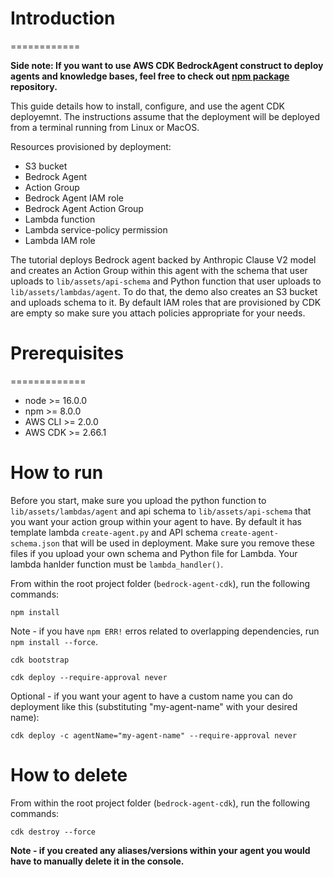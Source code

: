 # Introduction
============

**Side note: If you want to use AWS CDK BedrockAgent construct to deploy agents and knowledge bases, feel free to check out [npm package](https://www.npmjs.com/package/bedrock-agents-cdk?activeTab=readme) repository.**

This guide details how to install, configure, and use the agent CDK deployemnt. The instructions assume that the deployment will be deployed from a terminal running from Linux or MacOS.

Resources provisioned by deployment:

* S3 bucket
* Bedrock Agent
* Action Group
* Bedrock Agent IAM role
* Bedrock Agent Action Group
* Lambda function
* Lambda service-policy permission 
* Lambda IAM role

The tutorial deploys Bedrock agent backed by Anthropic Clause V2 model and creates an Action Group within this agent with the schema that user uploads to ``lib/assets/api-schema`` and Python function that user uploads to ``lib/assets/lambdas/agent``. To do that, the demo also creates an S3 bucket and uploads schema to it. By default IAM roles that are provisioned by CDK are empty so make sure you attach policies appropriate for your needs.

# Prerequisites
=============

* node >= 16.0.0
* npm >= 8.0.0
* AWS CLI >= 2.0.0
* AWS CDK >= 2.66.1

# How to run

Before you start, make sure you upload the python function to ``lib/assets/lambdas/agent`` and api schema to ``lib/assets/api-schema`` that you want your action group within your agent to have. By default it has template lambda ``create-agent.py`` and API schema ``create-agent-schema.json`` that will be used in deployment. Make sure you remove these files if you upload your own schema and Python file for Lambda. Your lambda hanlder function must be `lambda_handler()`.

From within the root project folder (``bedrock-agent-cdk``), run the following commands:

```
npm install
```
Note - if you have `npm ERR!` erros related to overlapping dependencies, run `npm install --force`.
```
cdk bootstrap
```

```
cdk deploy --require-approval never
```

Optional - if you want your agent to have a custom name you can do deployment like this (substituting "my-agent-name" with your desired name):

```
cdk deploy -c agentName="my-agent-name" --require-approval never
```

# How to delete

From within the root project folder (``bedrock-agent-cdk``), run the following commands:

```
cdk destroy --force
```

**Note - if you created any aliases/versions within your agent you would have to manually delete it in the console.**